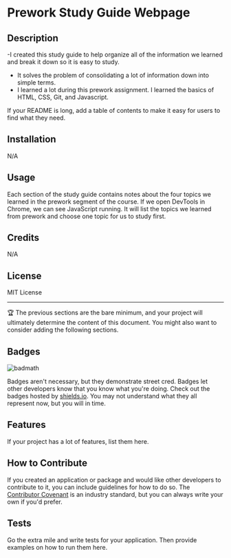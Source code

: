 # Prework Study Guide Webpage

## Description

-I created this study guide to help organize all of the information we learned and break it down so it is easy to study.
- It solves the problem of consolidating a lot of information down into simple terms.
- I learned a lot during this prework assignment. I learned the basics of HTML, CSS, Git, and Javascript.

If your README is long, add a table of contents to make it easy for users to find what they need.

## Installation

N/A

## Usage

Each section of the study guide contains notes about the four topics we learned in the prework segment of the course. If we open DevTools in Chrome, we can see JavaScript running. It will list the topics we learned from prework and choose one topic for us to study first.

## Credits

N/A

## License

MIT License

---

🏆 The previous sections are the bare minimum, and your project will ultimately determine the content of this document. You might also want to consider adding the following sections.

## Badges

![badmath](https://img.shields.io/github/languages/top/nielsenjared/badmath)

Badges aren't necessary, but they demonstrate street cred. Badges let other developers know that you know what you're doing. Check out the badges hosted by [shields.io](https://shields.io/). You may not understand what they all represent now, but you will in time.

## Features

If your project has a lot of features, list them here.

## How to Contribute

If you created an application or package and would like other developers to contribute to it, you can include guidelines for how to do so. The [Contributor Covenant](https://www.contributor-covenant.org/) is an industry standard, but you can always write your own if you'd prefer.

## Tests

Go the extra mile and write tests for your application. Then provide examples on how to run them here.
